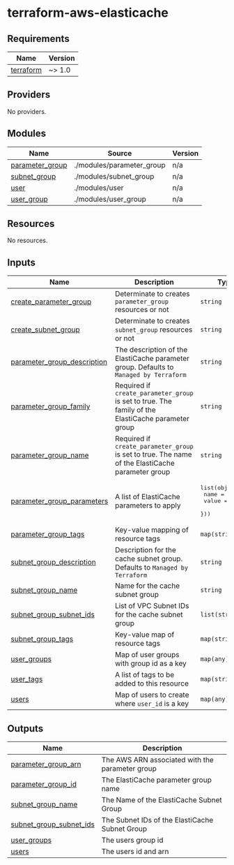 # terraform-aws-elasticache

<!-- BEGINNING OF PRE-COMMIT-TERRAFORM DOCS HOOK -->
## Requirements

| Name | Version |
|------|---------|
| <a name="requirement_terraform"></a> [terraform](#requirement\_terraform) | ~> 1.0 |

## Providers

No providers.

## Modules

| Name | Source | Version |
|------|--------|---------|
| <a name="module_parameter_group"></a> [parameter\_group](#module\_parameter\_group) | ./modules/parameter_group | n/a |
| <a name="module_subnet_group"></a> [subnet\_group](#module\_subnet\_group) | ./modules/subnet_group | n/a |
| <a name="module_user"></a> [user](#module\_user) | ./modules/user | n/a |
| <a name="module_user_group"></a> [user\_group](#module\_user\_group) | ./modules/user_group | n/a |

## Resources

No resources.

## Inputs

| Name | Description | Type | Default | Required |
|------|-------------|------|---------|:--------:|
| <a name="input_create_parameter_group"></a> [create\_parameter\_group](#input\_create\_parameter\_group) | Determinate to creates `parameter_group` resources or not | `string` | `true` | no |
| <a name="input_create_subnet_group"></a> [create\_subnet\_group](#input\_create\_subnet\_group) | Determinate to creates `subnet_group` resources or not | `string` | `true` | no |
| <a name="input_parameter_group_description"></a> [parameter\_group\_description](#input\_parameter\_group\_description) | The description of the ElastiCache parameter group. Defaults to `Managed by Terraform` | `string` | `"Managed by Terraform"` | no |
| <a name="input_parameter_group_family"></a> [parameter\_group\_family](#input\_parameter\_group\_family) | Required if `create_parameter_group` is set to true. The family of the ElastiCache parameter group | `string` | `""` | no |
| <a name="input_parameter_group_name"></a> [parameter\_group\_name](#input\_parameter\_group\_name) | Required if `create_parameter_group` is set to true. The name of the ElastiCache parameter group | `string` | `""` | no |
| <a name="input_parameter_group_parameters"></a> [parameter\_group\_parameters](#input\_parameter\_group\_parameters) | A list of ElastiCache parameters to apply | <pre>list(object({<br>    name  = string<br>    value = string<br>  }))</pre> | `[]` | no |
| <a name="input_parameter_group_tags"></a> [parameter\_group\_tags](#input\_parameter\_group\_tags) | Key-value mapping of resource tags | `map(string)` | `{}` | no |
| <a name="input_subnet_group_description"></a> [subnet\_group\_description](#input\_subnet\_group\_description) | Description for the cache subnet group. Defaults to `Managed by Terraform` | `string` | `"Managed by Terraform"` | no |
| <a name="input_subnet_group_name"></a> [subnet\_group\_name](#input\_subnet\_group\_name) | Name for the cache subnet group | `string` | `""` | no |
| <a name="input_subnet_group_subnet_ids"></a> [subnet\_group\_subnet\_ids](#input\_subnet\_group\_subnet\_ids) | List of VPC Subnet IDs for the cache subnet group | `list(string)` | `[]` | no |
| <a name="input_subnet_group_tags"></a> [subnet\_group\_tags](#input\_subnet\_group\_tags) | Key-value map of resource tags | `map(string)` | `{}` | no |
| <a name="input_user_groups"></a> [user\_groups](#input\_user\_groups) | Map of user groups with group id as a key | `map(any)` | `{}` | no |
| <a name="input_user_tags"></a> [user\_tags](#input\_user\_tags) | A list of tags to be added to this resource | `map(string)` | `{}` | no |
| <a name="input_users"></a> [users](#input\_users) | Map of users to create where `user_id` is a key | `map(any)` | `{}` | no |

## Outputs

| Name | Description |
|------|-------------|
| <a name="output_parameter_group_arn"></a> [parameter\_group\_arn](#output\_parameter\_group\_arn) | The AWS ARN associated with the parameter group |
| <a name="output_parameter_group_id"></a> [parameter\_group\_id](#output\_parameter\_group\_id) | The ElastiCache parameter group name |
| <a name="output_subnet_group_name"></a> [subnet\_group\_name](#output\_subnet\_group\_name) | The Name of the ElastiCache Subnet Group |
| <a name="output_subnet_group_subnet_ids"></a> [subnet\_group\_subnet\_ids](#output\_subnet\_group\_subnet\_ids) | The Subnet IDs of the ElastiCache Subnet Group |
| <a name="output_user_groups"></a> [user\_groups](#output\_user\_groups) | The users group id |
| <a name="output_users"></a> [users](#output\_users) | The users id and arn |
<!-- END OF PRE-COMMIT-TERRAFORM DOCS HOOK -->